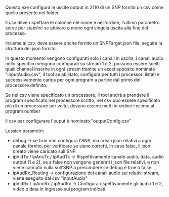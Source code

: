 Questo exe configura le uscite output in 2110 di un SNP fornito un csv come quello presente nel folder

Il csv deve rispettare le colonne nel nome e nell'ordine, l'ultimo parametro serve per stabilire se attivare o meno ogni singola uscita alla fine del processo. 

Insieme al csv, deve essere anche fornito un SNPTarget.json file, seguire la struttura del json fornito. 

In questo momento vengono configurati solo i canali in uscita, i canali audio nello specifico vengono configurati su stream 1 e 2, possono essere scelti quali channel inserire in ogni stream tramite un excel apposito nominato "inputAudio.csv", il tool se abilitato, configura per tutti i processori listati e successivamente carica per ogni program a partire dal primo del processore definito. 

Se nel csv viene specificato un processore, il tool andrà a prendere il program specificato nel processore scritto, nel csv può essere specificato più di un processore per volte, devono essere metti in ordine insieme al program number

Il csv per configurare l'ouput è nominato "outputConfig.csv"

Lessico parametri: 
- debug -> se true non configura l'SNP, ma crea i json relativi a ogni canale fornito, per verificare se siano corretti, in caso false, il json creato viene caricato sull'SNP.
- ipVidTx / ipAncTx / ipAudTx -> Rispettivamente canale audio, data, audio output (1 e 2), se a false non vengono generati i json file relativi, e non viene caricato nulla sull'SNP a prescindere se debug è true o false.
- ipAudRx_Routing -> configurazione dei canali audio sui relativi stream, viene eseguito dal csv "inputAudio"
- ipVidRx / ipAncRx / ipAudRx -> Configura rispettivamente gli audio 1 e 2, video e data in ingresso sui program indicati. 